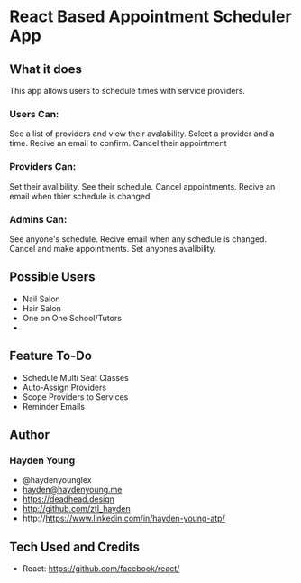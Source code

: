 # React Based Appointment Scheduler App

## What it does

This app allows users to schedule times with service providers.

### Users Can:

See a list of providers and view their avalability.
Select a provider and a time.
Recive an email to confirm.
Cancel their appointment

### Providers Can:

Set their avalibility.
See their schedule.
Cancel appointments.
Recive an email when thier schedule is changed.

### Admins Can:

See anyone's schedule.
Recive email when any schedule is changed.
Cancel and make appointments.
Set anyones avalibility.

## Possible Users

- Nail Salon
- Hair Salon
- One on One School/Tutors
-

## Feature To-Do

- Schedule Multi Seat Classes
- Auto-Assign Providers
- Scope Providers to Services
- Reminder Emails

## Author

### Hayden Young

- @haydenyounglex
- hayden@haydenyoung.me
- https://deadhead.design
- http://github.com/ztl_hayden
- http://https://www.linkedin.com/in/hayden-young-atp/

## Tech Used and Credits

- React: https://github.com/facebook/react/
